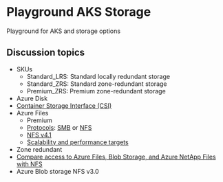 # Playground AKS Storage

Playground for AKS and storage options

## Discussion topics

- SKUs
  - Standard_LRS: Standard locally redundant storage
  - Standard_ZRS: Standard zone-redundant storage
  - Premium_ZRS: Premium zone-redundant storage
- Azure Disk
- [Container Storage Interface (CSI)](https://docs.microsoft.com/en-us/azure/aks/csi-storage-drivers)
- Azure Files
  - Premium
  - [Protocols](https://docs.microsoft.com/en-us/azure/storage/files/storage-files-planning#available-protocols): [SMB](https://docs.microsoft.com/en-us/azure/storage/files/files-smb-protocol) or [NFS](https://docs.microsoft.com/en-us/azure/storage/files/files-nfs-protocol)
  - [NFS v4.1](https://docs.microsoft.com/en-us/azure/aks/azure-files-csi#nfs-file-shares)
  - [Scalability and performance targets](https://docs.microsoft.com/en-us/azure/storage/files/storage-files-scale-targets)
- Zone redundant
- [Compare access to Azure Files, Blob Storage, and Azure NetApp Files with NFS](https://docs.microsoft.com/en-us/azure/storage/common/nfs-comparison)
- Azure Blob storage NFS v3.0
